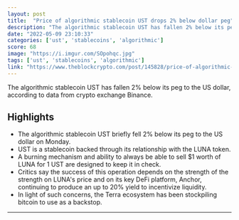 ```yaml
---
layout: post
title:  "Price of algorithmic stablecoin UST drops 2% below dollar peg"
description: "The algorithmic stablecoin UST has fallen 2% below its peg to the US dollar, according to data from crypto exchange Binance."
date: "2022-05-09 23:10:33"
categories: ['ust', 'stablecoins', 'algorithmic']
score: 68
image: "https://i.imgur.com/SOpohqc.jpg"
tags: ['ust', 'stablecoins', 'algorithmic']
link: "https://www.theblockcrypto.com/post/145828/price-of-algorithmic-stablecoin-ust-drops-2-below-dollar-peg?utm_source=rss&amp;utm_medium=rss"
---
```


The algorithmic stablecoin UST has fallen 2% below its peg to the US dollar, according to data from crypto exchange Binance.

## Highlights

- The algorithmic stablecoin UST briefly fell 2% below its peg to the US dollar on Monday.
- UST is a stablecoin backed through its relationship with the LUNA token.
- A burning mechanism and ability to always be able to sell $1 worth of LUNA for 1 UST are designed to keep it in check.
- Critics say the success of this operation depends on the strength of the strength on LUNA's price and on its key DeFi platform, Anchor, continuing to produce an up to 20% yield to incentivize liquidity.
- In light of such concerns, the Terra ecosystem has been stockpiling bitcoin to use as a backstop.

---
